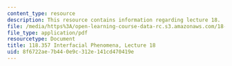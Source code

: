 ```yaml
---
content_type: resource
description: This resource contains information regarding lecture 18.
file: /media/https%3A/open-learning-course-data-rc.s3.amazonaws.com/18-357-interfacial-phenomena-fall-2010/8f6722ae7b440e9c312e141cd470419e_MIT18_357F10_Lecture18.pdf
file_type: application/pdf
resourcetype: Document
title: 118.357 Interfacial Phenomena, Lecture 18
uid: 8f6722ae-7b44-0e9c-312e-141cd470419e
---
```

